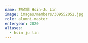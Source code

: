 ```yaml
---
name: 林欣儒 Hsin-Ju Lin 
image: images/members/309552052.jpg 
role: alumni-master
enteryear: 2020
aliases:
  - hsin ju lin
---
```

